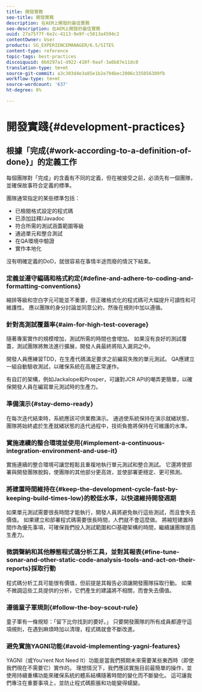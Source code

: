 ```yaml
---
title: 開發實務
seo-title: 開發實務
description: 在AEM上開發的最佳實務
seo-description: 在AEM上開發的最佳實務
uuid: 27a75f7f-6e2c-4113-9e9f-c5013a4594c2
contentOwner: User
products: SG_EXPERIENCEMANAGER/6.5/SITES
content-type: reference
topic-tags: best-practices
discoiquuid: 8b0297a1-d922-410f-9aaf-3a6b87e11dc0
translation-type: tm+mt
source-git-commit: a3c303d4e3a85e1b2e794bec2006c335056309fb
workflow-type: tm+mt
source-wordcount: '637'
ht-degree: 0%

---
```



# 開發實踐{#development-practices}

## 根據「完成{#work-according-to-a-definition-of-done}」的定義工作

每個團隊對「完成」的含義有不同的定義，但在被接受之前，必須先有一個團隊，並確保故事符合定義的標準。

團隊通常指定的某些標準包括：

* 已檢閱格式設定的程式碼
* 已添加註釋/Javadoc
* 符合所需的測試涵蓋範圍等級
* 通過單元和整合測試
* 在QA環境中驗證
* 實作本地化

沒有明確定義的DoD，就很容易在事情半途而廢的情況下結束。

### 定義並遵守編碼和格式約定{#define-and-adhere-to-coding-and-formatting-conventions}

縮排等級和空白字元可能並不重要，但正確格式化的程式碼可大幅提升可讀性和可維護性。 應以團隊的身分討論並同意公約，然後在規則中加以遵循。

### 針對高測試覆蓋率{#aim-for-high-test-coverage}

隨著專案實作的規模增加，測試所需的時間也會增加。 如果沒有良好的測試覆蓋，測試團隊將無法進行擴展，開發人員最終將陷入漏洞之中。

開發人員應練習TDD，在生產代碼滿足要求之前編寫失敗的單元測試。 QA應建立一組自動驗收測試，以確保系統在高層正常運作。

有自訂的架構，例如Jackalope和Prosper，可讓對JCR API的嘲弄更簡單，以確保開發人員在編寫單元測試時的生產力。

### 準備演示{#stay-demo-ready}

在每次迭代結束時，系統應該可供業務演示。 通過使系統保持在演示就緒狀態，團隊將始終處於生產就緒狀態的迭代過程中，技術負擔將保持在可維護的水準。

### 實施連續的整合環境並使用{#implement-a-continuous-integration-environment-and-use-it}

實施連續的整合環境可讓您輕鬆且重複地執行單元測試和整合測試。 它還將使部署與開發團隊脫鈎，使團隊的其他部分更高效，並使部署更穩定、更可預測。

### 將建置時間維持在{#keep-the-development-cycle-fast-by-keeping-build-times-low}的較低水準，以快速維持開發週期

如果單元測試需要很長時間才能執行，開發人員將避免執行這些測試，而且會失去價值。 如果建立和部署程式碼需要很長時間，人們就不會這麼做。 將縮短建置時間作為優先事項，可確保我們投入測試範圍和CI基礎架構的時間，繼續讓團隊提高生產力。

### 微調聲納和其他靜態程式碼分析工具，並對其報表{#fine-tune-sonar-and-other-static-code-analysis-tools-and-act-on-their-reports}採取行動

程式碼分析工具可能很有價值，但前提是其報告必須讓開發團隊採取行動。 如果不微調這些工具提供的分析，它們產生的建議將不相關，而會失去價值。

### 遵循童子軍規則{#follow-the-boy-scout-rule}

童子軍有一條規矩：「留下比你找到的要好。」 只要開發團隊的所有成員都遵守這項規則，在遇到麻煩時加以清理，程式碼就會不斷改進。

### 避免實施YAGNI功能{#avoid-implementing-yagni-features}

YAGNI（或You&#39;rent Not Need It）功能是當我們預期未來需要某些東西時（即使我們現在不需要它）實作的。 理想情況下，我們應該實施目前最簡單的操作，並使用持續重構功能來確保系統的體系結構隨著時間的變化而不斷變化。 這可讓我們專注在重要事項上，並防止程式碼膨脹和功能變得蠕變。
